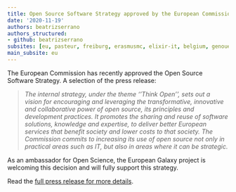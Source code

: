 ```yaml
---
title: Open Source Software Strategy approved by the European Commission
date: '2020-11-19'
authors: beatrizserrano
authors_structured:
- github: beatrizserrano
subsites: [eu, pasteur, freiburg, erasmusmc, elixir-it, belgium, genouest]
main_subsite: eu
---
```



The European Commission has recently approved the Open Source Software Strategy. A selection of the press release:

> *The internal strategy, under the theme ‘’Think Open’’, sets out a vision for encouraging and leveraging the transformative, innovative and collaborative power of open source, its principles and development practices. It promotes the sharing and reuse of software solutions, knowledge and expertise, to deliver better European services that benefit society and lower costs to that society. The Commission commits to increasing its use of open source not only in practical areas such as IT, but also in areas where it can be strategic.*

As an ambassador for Open Science, the European Galaxy project is welcoming this decision and will fully support this strategy.

Read the [full press release for more details](https://ec.europa.eu/info/news/european-commission-adopts-new-open-source-software-strategy-2020-2023-2020-oct-20_en).
